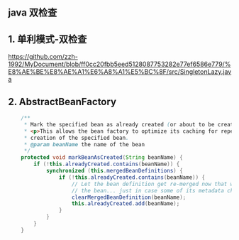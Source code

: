 
## java 双检查
## 1. 单利模式-双检查
https://github.com/zzh-1992/MyDocument/blob/ff0cc20fbb5eed5128087753282e77ef6586e779/%E8%AE%BE%E8%AE%A1%E6%A8%A1%E5%BC%8F/src/SingletonLazy.java

## 2. AbstractBeanFactory
```java
	/**
     * Mark the specified bean as already created (or about to be created).
     * <p>This allows the bean factory to optimize its caching for repeated
     * creation of the specified bean.
     * @param beanName the name of the bean
     */
	protected void markBeanAsCreated(String beanName) {
		if (!this.alreadyCreated.contains(beanName)) {
			synchronized (this.mergedBeanDefinitions) {
				if (!this.alreadyCreated.contains(beanName)) {
					// Let the bean definition get re-merged now that we're actually creating
					// the bean... just in case some of its metadata changed in the meantime.
					clearMergedBeanDefinition(beanName);
					this.alreadyCreated.add(beanName);
				}
			}
		}
	}
```